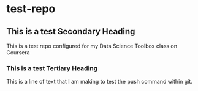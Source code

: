 test-repo
=========

## This is a test Secondary Heading
This is a test repo configured for my Data Science Toolbox class on Coursera

### This is a test Tertiary Heading
This is a line of text that I am making to test the push command within git.


